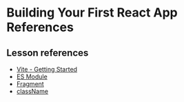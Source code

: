 <h1>
  <span class="headline">Building Your First React App</span>
  <span class="subhead">References</span>
</h1>

## Lesson references

- [Vite - Getting Started](https://vite.dev/guide/)
- [ES Module](https://developer.mozilla.org/en-US/docs/Web/JavaScript/Guide/Modules)
- [Fragment](https://react.dev/reference/react/Fragment)
- [className](https://developer.mozilla.org/en-US/docs/Web/API/Element/className#notes)

